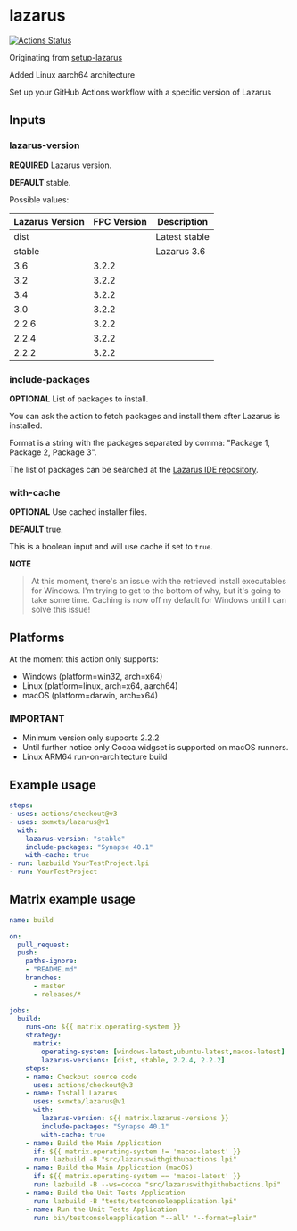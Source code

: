 # lazarus

[![Actions Status](https://github.com/energye/setup-lazarus/workflows/build/badge.svg)](https://github.com/energye/setup-lazarus/actions)

Originating from [setup-lazarus](https://github.com/gcarreno/setup-lazarus)

Added Linux aarch64 architecture

Set up your GitHub Actions workflow with a specific version of Lazarus

## Inputs

### lazarus-version

**REQUIRED** Lazarus version.

**DEFAULT** stable.

Possible values:

| Lazarus Version | FPC Version | Description   |
|-----------------|-------------|---------------|
| dist            |             | Latest stable |
| stable          |             | Lazarus 3.6   |
| 3.6             | 3.2.2       |               |
| 3.2             | 3.2.2       |               |
| 3.4             | 3.2.2       |               |
| 3.0             | 3.2.2       |               |
| 2.2.6           | 3.2.2       |               |
| 2.2.4           | 3.2.2       |               |
| 2.2.2           | 3.2.2       |               |

### include-packages

**OPTIONAL** List of packages to install.

You can ask the action to fetch packages and install them after Lazarus is installed.

Format is a string with the packages separated by comma: "Package 1, Package 2, Package 3".

The list of packages can be searched at the [Lazarus IDE repository](https://packages.lazarus-ide.org).

### with-cache

**OPTIONAL** Use cached installer files.

**DEFAULT** true.

This is a boolean input and will use cache if set to `true`.

**NOTE**

> At this moment, there's an issue with the retrieved install executables for Windows.
> I'm trying to get to the bottom of why, but it's going to take some time.
> Caching is now off ny default for Windows until I can solve this issue!


## Platforms

At the moment this action only supports:

- Windows (platform=win32, arch=x64)
- Linux (platform=linux, arch=x64, aarch64)
- macOS (platform=darwin, arch=x64)

### IMPORTANT
- Minimum version only supports 2.2.2
- Until further notice only Cocoa widgset is supported on macOS runners.
- Linux ARM64 run-on-architecture build

## Example usage

```yaml
steps:
- uses: actions/checkout@v3
- uses: sxmxta/lazarus@v1
  with:
    lazarus-version: "stable"
    include-packages: "Synapse 40.1"
    with-cache: true
- run: lazbuild YourTestProject.lpi
- run: YourTestProject
```

## Matrix example usage

```yaml
name: build

on:
  pull_request:
  push:
    paths-ignore:
    - "README.md"
    branches:
      - master
      - releases/*

jobs:
  build:
    runs-on: ${{ matrix.operating-system }}
    strategy:
      matrix:
        operating-system: [windows-latest,ubuntu-latest,macos-latest]
        lazarus-versions: [dist, stable, 2.2.4, 2.2.2]
    steps:
    - name: Checkout source code
      uses: actions/checkout@v3
    - name: Install Lazarus
      uses: sxmxta/lazarus@v1
      with:
        lazarus-version: ${{ matrix.lazarus-versions }}
        include-packages: "Synapse 40.1"
        with-cache: true
    - name: Build the Main Application
      if: ${{ matrix.operating-system != 'macos-latest' }}
      run: lazbuild -B "src/lazaruswithgithubactions.lpi"
    - name: Build the Main Application (macOS)
      if: ${{ matrix.operating-system == 'macos-latest' }}
      run: lazbuild -B --ws=cocoa "src/lazaruswithgithubactions.lpi"
    - name: Build the Unit Tests Application
      run: lazbuild -B "tests/testconsoleapplication.lpi"
    - name: Run the Unit Tests Application
      run: bin/testconsoleapplication "--all" "--format=plain"
```
